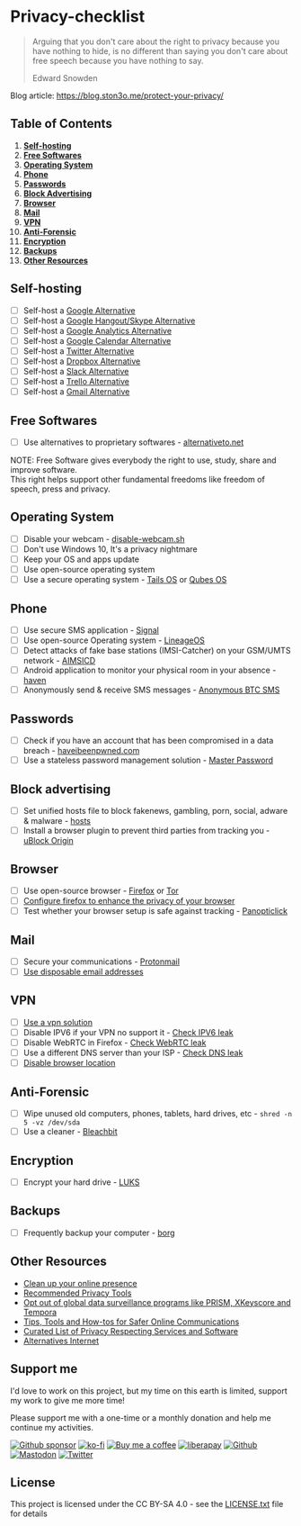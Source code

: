 Privacy-checklist
===

> Arguing that you don't care about the right to privacy because you have nothing to hide, is no different than saying you don't care about free speech because you have nothing to say.
>
> Edward Snowden

Blog article: https://blog.ston3o.me/protect-your-privacy/

## Table of Contents

1. **[Self-hosting](#self-hosting)**
2. **[Free Softwares](#free-softwares)**
3. **[Operating System](#operating-system)**
4. **[Phone](#phone)**
5. **[Passwords](#passwords)**
6. **[Block Advertising](#block-advertising)**
7. **[Browser](#browser)**
8. **[Mail](#mail)**
9. **[VPN](#vpn)**
10. **[Anti-Forensic](#anti-forensic)**
11. **[Encryption](#encryption)**
12. **[Backups](#backups)**
13. **[Other Resources](#other-resources)**

Self-hosting
---

- [ ] Self-host a [Google Alternative](https://searx.me)
- [ ] Self-host a [Google Hangout/Skype Alternative](https://meet.jit.si/)
- [ ] Self-host a [Google Analytics Alternative](https://piwik.org/)
- [ ] Self-host a [Google Calendar Alternative](http://radicale.org/)
- [ ] Self-host a [Twitter Alternative](https://joinmastodon.org/)
- [ ] Self-host a [Dropbox Alternative](https://nextcloud.com/)
- [ ] Self-host a [Slack Alternative](https://rocket.chat/)
- [ ] Self-host a [Trello Alternative](https://wekan.github.io/)
- [ ] Self-host a [Gmail Alternative](https://mailinabox.email/)

Free Softwares
---

- [ ] Use alternatives to proprietary softwares - [alternativeto.net](https://alternativeto.net/)

NOTE: Free Software gives everybody the right to use, study, share and improve software.   
This right helps support other fundamental freedoms like freedom of speech, press and privacy.

Operating System
---

- [ ] Disable your webcam - [disable-webcam.sh](https://gist.github.com/ston3o/9092445b6b4d0a330e8c0b327aeb54ae)
- [ ] Don't use Windows 10, It's a privacy nightmare
- [ ] Keep your OS and apps update
- [ ] Use open-source operating system
- [ ] Use a secure operating system - [Tails OS](https://tails.boum.org/) or [Qubes OS](https://www.qubes-os.org/)

Phone
---

- [ ] Use secure SMS application - [Signal](https://signal.org/)
- [ ] Use open-source Operating system - [LineageOS](https://www.lineageos.org/)
- [ ] Detect attacks of fake base stations (IMSI-Catcher) on your GSM/UMTS network - [AIMSICD](https://cellularprivacy.github.io/Android-IMSI-Catcher-Detector/)
- [ ] Android application to monitor your physical room in your absence - [haven](https://github.com/guardianproject/haven)
- [ ] Anonymously send & receive SMS messages - [Anonymous BTC SMS](https://www.anonymousbtcsms.com/)

Passwords
---

- [ ] Check if you have an account that has been compromised in a data breach - [haveibeenpwned.com](https://haveibeenpwned.com/)
- [ ] Use a stateless password management solution - [Master Password](http://masterpasswordapp.com/)

Block advertising
---

- [ ] Set unified hosts file to block fakenews, gambling, porn, social, adware & malware - [hosts](https://github.com/StevenBlack/hosts)
- [ ] Install a browser plugin to prevent third parties from tracking you - [uBlock Origin](https://github.com/gorhill/uBlock)

Browser
---

- [ ] Use open-source browser - [Firefox](https://www.mozilla.org/en-US/) or [Tor](https://www.torproject.org/)
- [ ] [Configure firefox to enhance the privacy of your browser](https://www.privacytools.io/#about_config)
- [ ] Test whether your browser setup is safe against tracking - [Panopticlick](https://panopticlick.eff.org/)

Mail
---

- [ ] Secure your communications - [Protonmail](https://protonmail.com/)
- [ ] [Use disposable email addresses](https://blog.ston3o.me/meilleures-solutions-adresse-mail-jetable/)

VPN
---

- [ ] [Use a vpn solution](https://www.privacytools.io/#vpn)
- [ ] Disable IPV6 if your VPN no support it - [Check IPV6 leak](http://ipv6leak.com/)
- [ ] Disable WebRTC in Firefox - [Check WebRTC leak](https://diafygi.github.io/webrtc-ips/)
- [ ] Use a different DNS server than your ISP - [Check DNS leak](https://www.dnsleaktest.com/)
- [ ] [Disable browser location](https://www.ivpn.net/knowledgebase/150/My-real-location-is-detected-when-connected-to-VPN-How-to-disable-geolocation.html)

Anti-Forensic
---

- [ ] Wipe unused old computers, phones, tablets, hard drives, etc - `shred -n 5 -vz /dev/sda`
- [ ] Use a cleaner - [Bleachbit](https://www.bleachbit.org/)

Encryption
---

- [ ] Encrypt your hard drive - [LUKS](https://wiki.archlinux.org/index.php/Dm-crypt/Device_encryption)

Backups
---

- [ ] Frequently backup your computer - [borg](https://borgbackup.readthedocs.io/)

Other Resources
---

- [Clean up your online presence](https://deseat.me)
- [Recommended Privacy Tools](https://www.privacytools.io/)
- [Opt out of global data surveillance programs like PRISM, XKeyscore and Tempora](https://prism-break.org/en/)
- [Tips, Tools and How-tos for Safer Online Communications](https://ssd.eff.org/)
- [Curated List of Privacy Respecting Services and Software](https://github.com/nikitavoloboev/privacy-respecting)
- [Alternatives Internet](https://redecentralize.github.io/alternative-internet/)

## Support me

I'd love to work on this project, but my time on this earth is limited, support my work to give me more time!

Please support me with a one-time or a monthly donation and help me continue my activities.

[![Github sponsor](https://img.shields.io/badge/github-Support%20my%20work-lightgrey?style=social&logo=github)](https://github.com/sponsors/johackim/)
[![ko-fi](https://img.shields.io/badge/ko--fi-Support%20my%20work-lightgrey?style=social&logo=ko-fi)](https://ko-fi.com/johackim)
[![Buy me a coffee](https://img.shields.io/badge/Buy%20me%20a%20coffee-Support%20my%20work-lightgrey?style=social&logo=buy%20me%20a%20coffee&logoColor=%23FFDD00)](https://www.buymeacoffee.com/johackim)
[![liberapay](https://img.shields.io/badge/liberapay-Support%20my%20work-lightgrey?style=social&logo=liberapay&logoColor=%23F6C915)](https://liberapay.com/johackim/donate)
[![Github](https://img.shields.io/github/followers/johackim?label=Follow%20me&style=social)](https://github.com/johackim)
[![Mastodon](https://img.shields.io/mastodon/follow/1631?domain=https%3A%2F%2Fmastodon.ethibox.fr&style=social)](https://mastodon.ethibox.fr/@johackim)
[![Twitter](https://img.shields.io/twitter/follow/_johackim?style=social)](https://twitter.com/_johackim)

## License

This project is licensed under the CC BY-SA 4.0 - see the [LICENSE.txt](LICENSE.txt) file for details
